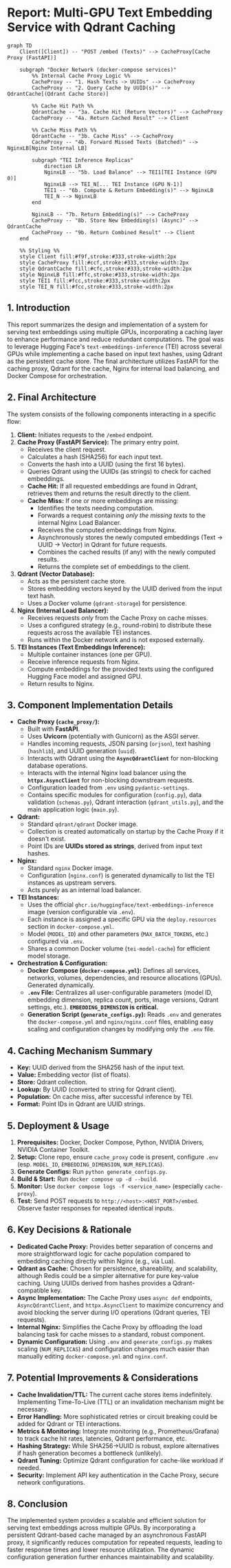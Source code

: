 # Report: Multi-GPU Text Embedding Service with Qdrant Caching

```mermaid
graph TD
    Client([Client]) -- "POST /embed (Texts)" --> CacheProxy[Cache Proxy (FastAPI)]

    subgraph "Docker Network (docker-compose services)"
        %% Internal Cache Proxy Logic %%
        CacheProxy -- "1. Hash Texts -> UUIDs" --> CacheProxy
        CacheProxy -- "2. Query Cache by UUID(s)" --> QdrantCache[(Qdrant Cache Store)]

        %% Cache Hit Path %%
        QdrantCache -- "3a. Cache Hit (Return Vectors)" --> CacheProxy
        CacheProxy -- "4a. Return Cached Result" --> Client

        %% Cache Miss Path %%
        QdrantCache -- "3b. Cache Miss" --> CacheProxy
        CacheProxy -- "4b. Forward Missed Texts (Batched)" --> NginxLB[Nginx Internal LB]

        subgraph "TEI Inference Replicas"
            direction LR
            NginxLB -- "5b. Load Balance" --> TEI1[TEI Instance (GPU 0)]
            NginxLB --> TEI_N[... TEI Instance (GPU N-1)]
            TEI1 -- "6b. Compute & Return Embedding(s)" --> NginxLB
            TEI_N --> NginxLB
        end

        NginxLB -- "7b. Return Embedding(s)" --> CacheProxy
        CacheProxy -- "8b. Store New Embedding(s) (Async)" --> QdrantCache
        CacheProxy -- "9b. Return Combined Result" --> Client
    end

    %% Styling %%
    style Client fill:#f9f,stroke:#333,stroke-width:2px
    style CacheProxy fill:#ccf,stroke:#333,stroke-width:2px
    style QdrantCache fill:#cfc,stroke:#333,stroke-width:2px
    style NginxLB fill:#ffc,stroke:#333,stroke-width:2px
    style TEI1 fill:#fcc,stroke:#333,stroke-width:2px
    style TEI_N fill:#fcc,stroke:#333,stroke-width:2px
```
## 1. Introduction

This report summarizes the design and implementation of a system for serving text embeddings using multiple GPUs, incorporating a caching layer to enhance performance and reduce redundant computations. The goal was to leverage Hugging Face's `text-embeddings-inference` (TEI) across several GPUs while implementing a cache based on input text hashes, using Qdrant as the persistent cache store. The final architecture utilizes FastAPI for the caching proxy, Qdrant for the cache, Nginx for internal load balancing, and Docker Compose for orchestration.

## 2. Final Architecture

The system consists of the following components interacting in a specific flow:

1.  **Client:** Initiates requests to the `/embed` endpoint.
2.  **Cache Proxy (FastAPI Service):** The primary entry point.
    *   Receives the client request.
    *   Calculates a hash (SHA256) for each input text.
    *   Converts the hash into a UUID (using the first 16 bytes).
    *   Queries Qdrant using the UUIDs (as strings) to check for cached embeddings.
    *   **Cache Hit:** If all requested embeddings are found in Qdrant, retrieves them and returns the result directly to the client.
    *   **Cache Miss:** If one or more embeddings are missing:
        *   Identifies the texts needing computation.
        *   Forwards a request containing *only the missing texts* to the internal Nginx Load Balancer.
        *   Receives the computed embeddings from Nginx.
        *   Asynchronously stores the newly computed embeddings (Text -> UUID -> Vector) in Qdrant for future requests.
        *   Combines the cached results (if any) with the newly computed results.
        *   Returns the complete set of embeddings to the client.
3.  **Qdrant (Vector Database):**
    *   Acts as the persistent cache store.
    *   Stores embedding vectors keyed by the UUID derived from the input text hash.
    *   Uses a Docker volume (`qdrant-storage`) for persistence.
4.  **Nginx (Internal Load Balancer):**
    *   Receives requests *only* from the Cache Proxy on cache misses.
    *   Uses a configured strategy (e.g., round-robin) to distribute these requests across the available TEI instances.
    *   Runs within the Docker network and is not exposed externally.
5.  **TEI Instances (Text Embeddings Inference):**
    *   Multiple container instances (one per GPU).
    *   Receive inference requests from Nginx.
    *   Compute embeddings for the provided texts using the configured Hugging Face model and assigned GPU.
    *   Return results to Nginx.

## 3. Component Implementation Details

*   **Cache Proxy (`cache_proxy/`):**
    *   Built with **FastAPI**.
    *   Uses **Uvicorn** (potentially with Gunicorn) as the ASGI server.
    *   Handles incoming requests, JSON parsing (`orjson`), text hashing (`hashlib`), and UUID generation (`uuid`).
    *   Interacts with Qdrant using the **`AsyncQdrantClient`** for non-blocking database operations.
    *   Interacts with the internal Nginx load balancer using the **`httpx.AsyncClient`** for non-blocking downstream requests.
    *   Configuration loaded from `.env` using `pydantic-settings`.
    *   Contains specific modules for configuration (`config.py`), data validation (`schemas.py`), Qdrant interaction (`qdrant_utils.py`), and the main application logic (`main.py`).
*   **Qdrant:**
    *   Standard `qdrant/qdrant` Docker image.
    *   Collection is created automatically on startup by the Cache Proxy if it doesn't exist.
    *   Point IDs are **UUIDs stored as strings**, derived from input text hashes.
*   **Nginx:**
    *   Standard `nginx` Docker image.
    *   Configuration (`nginx.conf`) is generated dynamically to list the TEI instances as upstream servers.
    *   Acts purely as an internal load balancer.
*   **TEI Instances:**
    *   Uses the official `ghcr.io/huggingface/text-embeddings-inference` image (version configurable via `.env`).
    *   Each instance is assigned a specific GPU via the `deploy.resources` section in `docker-compose.yml`.
    *   Model (`MODEL_ID`) and other parameters (`MAX_BATCH_TOKENS`, etc.) configured via `.env`.
    *   Shares a common Docker volume (`tei-model-cache`) for efficient model storage.
*   **Orchestration & Configuration:**
    *   **Docker Compose (`docker-compose.yml`):** Defines all services, networks, volumes, dependencies, and resource allocations (GPUs). Generated dynamically.
    *   **`.env` File:** Centralizes all user-configurable parameters (model ID, embedding dimension, replica count, ports, image versions, Qdrant settings, etc.). **`EMBEDDING_DIMENSION` is critical.**
    *   **Generation Script (`generate_configs.py`):** Reads `.env` and generates the `docker-compose.yml` and `nginx/nginx.conf` files, enabling easy scaling and configuration changes by modifying only the `.env` file.

## 4. Caching Mechanism Summary

*   **Key:** UUID derived from the SHA256 hash of the input text.
*   **Value:** Embedding vector (list of floats).
*   **Store:** Qdrant collection.
*   **Lookup:** By UUID (converted to string for Qdrant client).
*   **Population:** On cache miss, after successful inference by TEI.
*   **Format:** Point IDs in Qdrant are UUID strings.

## 5. Deployment & Usage

1.  **Prerequisites:** Docker, Docker Compose, Python, NVIDIA Drivers, NVIDIA Container Toolkit.
2.  **Setup:** Clone repo, ensure `cache_proxy` code is present, configure `.env` (esp. `MODEL_ID`, `EMBEDDING_DIMENSION`, `NUM_REPLICAS`).
3.  **Generate Configs:** Run `python generate_configs.py`.
4.  **Build & Start:** Run `docker compose up -d --build`.
5.  **Monitor:** Use `docker compose logs -f <service_name>` (especially `cache-proxy`).
6.  **Test:** Send POST requests to `http://<host>:<HOST_PORT>/embed`. Observe faster responses for repeated identical inputs.

## 6. Key Decisions & Rationale

*   **Dedicated Cache Proxy:** Provides better separation of concerns and more straightforward logic for cache population compared to embedding caching directly within Nginx (e.g., via Lua).
*   **Qdrant as Cache:** Chosen for persistence, shareability, and scalability, although Redis could be a simpler alternative for pure key-value caching. Using UUIDs derived from hashes provides a Qdrant-compatible key.
*   **Async Implementation:** The Cache Proxy uses `async def` endpoints, `AsyncQdrantClient`, and `httpx.AsyncClient` to maximize concurrency and avoid blocking the server during I/O operations (Qdrant queries, TEI requests).
*   **Internal Nginx:** Simplifies the Cache Proxy by offloading the load balancing task for cache misses to a standard, robust component.
*   **Dynamic Configuration:** Using `.env` and `generate_configs.py` makes scaling (`NUM_REPLICAS`) and configuration changes much easier than manually editing `docker-compose.yml` and `nginx.conf`.

## 7. Potential Improvements & Considerations

*   **Cache Invalidation/TTL:** The current cache stores items indefinitely. Implementing Time-To-Live (TTL) or an invalidation mechanism might be necessary.
*   **Error Handling:** More sophisticated retries or circuit breaking could be added for Qdrant or TEI interactions.
*   **Metrics & Monitoring:** Integrate monitoring (e.g., Prometheus/Grafana) to track cache hit rates, latencies, Qdrant performance, etc.
*   **Hashing Strategy:** While SHA256->UUID is robust, explore alternatives if hash generation becomes a bottleneck (unlikely).
*   **Qdrant Tuning:** Optimize Qdrant configuration for cache-like workload if needed.
*   **Security:** Implement API key authentication in the Cache Proxy, secure network configurations.

## 8. Conclusion

The implemented system provides a scalable and efficient solution for serving text embeddings across multiple GPUs. By incorporating a persistent Qdrant-based cache managed by an asynchronous FastAPI proxy, it significantly reduces computation for repeated requests, leading to faster response times and lower resource utilization. The dynamic configuration generation further enhances maintainability and scalability.